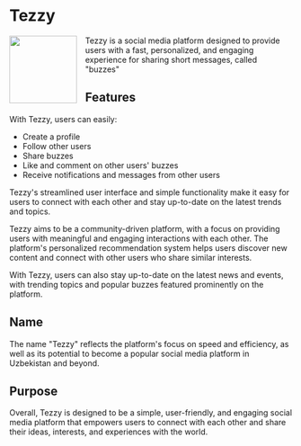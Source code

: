 # Tezzy

<image src="./assets/logo.png" align="left" width="120" style="padding-right: 12px;"/>

Tezzy is a social media platform designed to provide users with a fast, personalized, and engaging experience for sharing short messages, called "buzzes"

## Features

With Tezzy, users can easily:

- Create a profile
- Follow other users
- Share buzzes
- Like and comment on other users' buzzes
- Receive notifications and messages from other users

Tezzy's streamlined user interface and simple functionality make it easy for users to connect with each other and stay up-to-date on the latest trends and topics.

Tezzy aims to be a community-driven platform, with a focus on providing users with meaningful and engaging interactions with each other. The platform's personalized recommendation system helps users discover new content and connect with other users who share similar interests.

With Tezzy, users can also stay up-to-date on the latest news and events, with trending topics and popular buzzes featured prominently on the platform.

## Name

The name "Tezzy" reflects the platform's focus on speed and efficiency, as well as its potential to become a popular social media platform in Uzbekistan and beyond.

## Purpose

Overall, Tezzy is designed to be a simple, user-friendly, and engaging social media platform that empowers users to connect with each other and share their ideas, interests, and experiences with the world.
